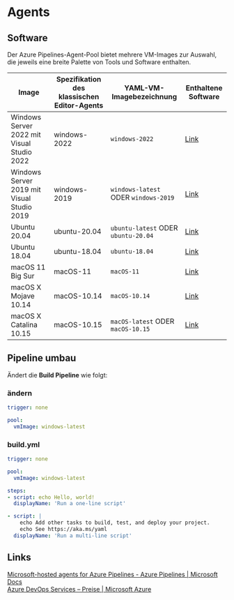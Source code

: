 #  Agents 

## Software

Der Azure Pipelines-Agent-Pool bietet mehrere VM-Images zur Auswahl, die jeweils eine breite Palette von Tools und Software enthalten.

 Image | Spezifikation des klassischen Editor-Agents | YAML-VM-Imagebezeichnung | Enthaltene Software |
 --- | --- | --- | --- 
Windows Server 2022 mit Visual Studio 2022 |  windows-2022 | ```windows-2022``` | [Link](https://github.com/actions/virtual-environments/blob/main/images/win/Windows2022-Readme.md) 
 Windows Server 2019 mit Visual Studio 2019|windows-2019 | ```windows-latest``` ODER ```windows-2019``` | [Link](https://github.com/actions/virtual-environments/blob/main/images/win/Windows2019-Readme.md) 
Ubuntu 20.04 |ubuntu-20.04 |```ubuntu-latest``` ODER ```ubuntu-20.04``` | [Link](https://github.com/actions/virtual-environments/blob/main/images/linux/Ubuntu2004-README.md) 
Ubuntu 18.04 |ubuntu-18.04 |```ubuntu-18.04```| [Link](https://github.com/actions/virtual-environments/blob/main/images/linux/Ubuntu1804-README.md) 
macOS 11 Big Sur |macOS-11 |```macOS-11``` | [Link](https://github.com/actions/virtual-environments/blob/main/images/macos/macos-11-Readme.md) 
macOS X Mojave 10.14 |macOS-10.14 |```macOS-10.14``` | [Link](https://github.com/actions/virtual-environments/blob/main/images/macos/macos-10.14-Readme.md) 
macOS X Catalina 10.15 |macOS-10.15 |```macOS-latest``` ODER ```macOS-10.15``` | [Link](https://github.com/actions/virtual-environments/blob/main/images/macos/macos-10.15-Readme.md) 



## Pipeline umbau
Ändert die **Build Pipeline** wie folgt:

### ändern
```yaml
trigger: none
```
```yaml
pool:
  vmImage: windows-latest
```

### build.yml
```yaml
trigger: none

pool:
  vmImage: windows-latest

steps:
- script: echo Hello, world!
  displayName: 'Run a one-line script'

- script: |
    echo Add other tasks to build, test, and deploy your project.
    echo See https://aka.ms/yaml
  displayName: 'Run a multi-line script'
```



## Links
[Microsoft-hosted agents for Azure Pipelines - Azure Pipelines | Microsoft Docs](https://docs.microsoft.com/en-us/azure/devops/pipelines/agents/hosted?view=azure-devops&tabs=yaml#use-a-microsoft-hosted-agent)    
[Azure DevOps Services – Preise | Microsoft Azure](https://azure.microsoft.com/de-de/pricing/details/devops/azure-devops-services/)  